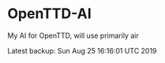 # OpenTTD-AI
My AI for OpenTTD, will use primarily air

Latest backup: Sun Aug 25 16:16:01 UTC 2019
